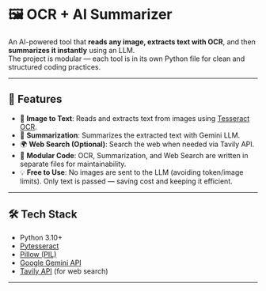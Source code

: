 # 🖼️ OCR + AI Summarizer

An AI-powered tool that **reads any image, extracts text with OCR**, and then **summarizes it instantly** using an LLM.  
The project is modular — each tool is in its own Python file for clean and structured coding practices.  

---

## 🚀 Features
- 📸 **Image to Text**: Reads and extracts text from images using [Tesseract OCR](https://github.com/tesseract-ocr/tesseract).  
- 🤖 **Summarization**: Summarizes the extracted text with Gemini LLM.  
- 🌍 **Web Search (Optional)**: Search the web when needed via Tavily API.  
- 🧩 **Modular Code**: OCR, Summarization, and Web Search are written in separate files for maintainability.  
- 💡 **Free to Use**: No images are sent to the LLM (avoiding token/image limits). Only text is passed — saving cost and keeping it efficient.  

---

## 🛠️ Tech Stack
- Python 3.10+  
- [Pytesseract](https://pypi.org/project/pytesseract/)  
- [Pillow (PIL)](https://pillow.readthedocs.io/)  
- [Google Gemini API](https://ai.google.dev/)  
- [Tavily API](https://tavily.com/) (for web search)  

---
